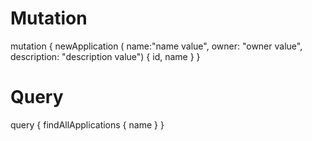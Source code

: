 # Mutation
mutation {
  newApplication (
    name:"name value", 
    owner: "owner value", 
    description: "description value") {
    id,
    name
  }
}

# Query

query {
  findAllApplications {
    name
  }
}
